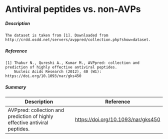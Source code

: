 # Antiviral peptides vs. non-AVPs

##### Description

    The dataset is taken from [1]. Downloaded from http://crdd.osdd.net/servers/avppred/collection.php?show=dataset.
    
##### Reference

    [1] Thakur N., Qureshi A., Kumar M., AVPpred: collection and prediction of highly effective antiviral peptides.
        Nucleic Acids Research (2012), 40 (W1): https://doi.org/10.1093/nar/gks450
  
##### Summary
 
| Description                                                               | Reference                         |
|---------------------------------------------------------------------------|-----------------------------------|
| AVPpred: collection and prediction of highly effective antiviral peptides. | https://doi.org/10.1093/nar/gks450 |
     